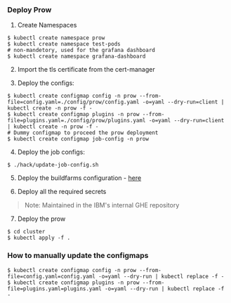 ### Deploy Prow

1. Create Namespaces

```shell
$ kubectl create namespace prow
$ kubectl create namespace test-pods
# non-mandetory, used for the grafana dashboard
$ kubectl create namespace grafana-dashboard
```

2. Import the tls certificate from the cert-manager

3. Deploy the configs:
```shell
$ kubectl create configmap config -n prow --from-file=config.yaml=./config/prow/config.yaml -o=yaml --dry-run=client | kubectl create -n prow -f -
$ kubectl create configmap plugins -n prow --from-file=plugins.yaml=./config/prow/plugins.yaml -o=yaml --dry-run=client | kubectl create -n prow -f -
# Dummy configmap to proceed the prow deployment
$ kubectl create configmap job-config -n prow
```

4. Deploy the job configs:

```shell
$ ./hack/update-job-config.sh
```

5. Deploy the buildfarms configuration - [here](./config/prow/buildfarms/README.md)

6. Deploy all the required secrets

>Note: Maintained in the IBM's internal GHE repository

7. Deploy the prow

```shell
$ cd cluster
$ kubectl apply -f .
```

### How to manually update the configmaps

```shell script
$ kubectl create configmap config -n prow --from-file=config.yaml=config.yaml -o=yaml --dry-run | kubectl replace -f -
$ kubectl create configmap plugins -n prow --from-file=plugins.yaml=plugins.yaml -o=yaml --dry-run | kubectl replace -f -
```